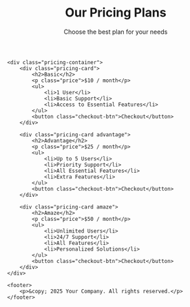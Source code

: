 <!DOCTYPE html>
<html lang="en">
<head>
    <meta charset="UTF-8">
    <meta name="viewport" content="width=device-width, initial-scale=1.0">
    <title>Pricing Plans</title>
    <link rel="stylesheet" href="style.css">
    <script src="https://js.chargebee.com/v2/chargebee.js" data-cb-site="solutions-int-test" ></script>
</head>
<body>
    <header>
        <h1>Our Pricing Plans</h1>
        <p>Choose the best plan for your needs</p>
    </header>

    <div class="pricing-container">
        <div class="pricing-card">
            <h2>Basic</h2>
            <p class="price">$10 / month</p>
            <ul>
                <li>1 User</li>
                <li>Basic Support</li>
                <li>Access to Essential Features</li>
            </ul>
            <button class="checkout-btn">Checkout</button>
        </div>

        <div class="pricing-card advantage">
            <h2>Advantage</h2>
            <p class="price">$25 / month</p>
            <ul>
                <li>Up to 5 Users</li>
                <li>Priority Support</li>
                <li>All Essential Features</li>
                <li>Extra Features</li>
            </ul>
            <button class="checkout-btn">Checkout</button>
        </div>

        <div class="pricing-card amaze">
            <h2>Amaze</h2>
            <p class="price">$50 / month</p>
            <ul>
                <li>Unlimited Users</li>
                <li>24/7 Support</li>
                <li>All Features</li>
                <li>Personalized Solutions</li>
            </ul>
            <button class="checkout-btn">Checkout</button>
        </div>
    </div>

    <footer>
        <p>&copy; 2025 Your Company. All rights reserved.</p>
    </footer>
</body>
</html>
